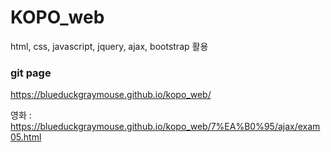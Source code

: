 # KOPO_web
html, css, javascript, jquery, ajax, bootstrap 활용

### git page
  https://blueduckgraymouse.github.io/kopo_web/
  
  영화 : https://blueduckgraymouse.github.io/kopo_web/7%EA%B0%95/ajax/exam05.html
